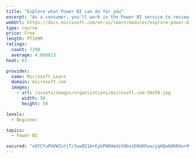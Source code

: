 ```yaml
---
title: "Explore what Power BI can do for you"
excerpt: "As a consumer, you'll work in the Power BI service to review and interact with content that has been shared with you. This module provides the foundational information that you need to work effectively in the Power BI service."
webUrl: https://docs.microsoft.com/en-us/learn/modules/explore-power-bi-service/
type: course
price: Free
length: PT1H9M
ratings:
  count: 7298
  average: 4.668813
heat: 62

provider:
  name: Microsoft Learn
  domain: microsoft.com
  images:
    - url: /assets/images/organizations/microsoft.com-50x50.jpg
      width: 50
      height: 50

levels:
  - Beginner

topics:
  - Power BI

secured: "nOFCYuPHVWZuYjT/3uwOS1A+EybPN0Hmdih0bzxD9GKRvw/yqHQwb0KRdu+9+FBrXY3rM2R9jZl8uPLjYoJ5GzDishEE7zj4CiYHqS2U37J04clplfGAXOleSFGQ1qOIkeYnx0wxP7IMYHgDuKw+2aIyCeVp/4L+G9XlFiNEBcslHdyaBmMYjaJHNpk9gc6Y+HZ79lg+tvoEWasyqi1jDxRySJgN4RcjifjA3/WbziAakid6pDY9gZZV/Z8ywpuhl1/n7vMozowOa/zMiWhiSjoWiicvNAKiATeaV+pXOorwoPfNAI0vkIk6l4hRUSOP73O8eX1oUb0UmnCLNb9VNeKa0Fg3pXy6+zgXRxi31By2kMAFEMDR3wvVg94etA9/h6QDKtroD8fWthlymA3HPYBlPmgJQXDPJ6QjYqmPZww=;7Pn5NA9y8AaL0LBjMcVNMA=="
---
```


